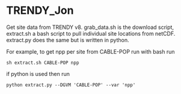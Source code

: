 # TRENDY_Jon

Get site data from TRENDY v8. grab_data.sh is the download script,
extract.sh a bash script to pull individual site locations from netCDF.
extract.py does the same but is written in python.

For example, to get npp per site from CABLE-POP run with bash run

```sh extract.sh CABLE-POP npp```

if python is used then run

``` python extract.py --DGVM 'CABLE-POP' --var 'npp' ``` 
